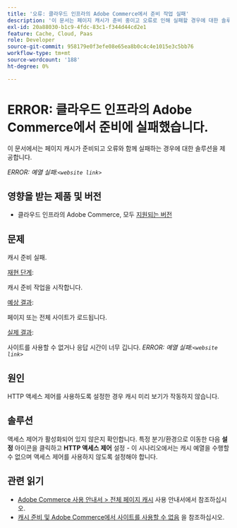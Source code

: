 ```yaml
---
title: '오류: 클라우드 인프라의 Adobe Commerce에서 준비 작업 실패'
description: '이 문서는 페이지 캐시가 준비 중이고 오류로 인해 실패할 경우에 대한 솔루션을 제공합니다.'
exl-id: 20a88030-b1c9-4fdc-83c1-f344d44cd2e1
feature: Cache, Cloud, Paas
role: Developer
source-git-commit: 958179e0f3efe08e65ea8b0c4c4e1015e3c5bb76
workflow-type: tm+mt
source-wordcount: '188'
ht-degree: 0%

---
```


# ERROR: 클라우드 인프라의 Adobe Commerce에서 준비에 실패했습니다.

이 문서에서는 페이지 캐시가 준비되고 오류와 함께 실패하는 경우에 대한 솔루션을 제공합니다.

*ERROR: 예열 실패:`<website link>`*

## 영향을 받는 제품 및 버전

* 클라우드 인프라의 Adobe Commerce, 모두 [지원되는 버전](https://magento.com/sites/default/files/magento-software-lifecycle-policy.pdf)

## 문제

캐시 준비 실패.

<u>재현 단계</u>:

캐시 준비 작업을 시작합니다.

<u>예상 결과</u>:

페이지 또는 전체 사이트가 로드됩니다.

<u>실제 결과</u>:

사이트를 사용할 수 없거나 응답 시간이 너무 깁니다. *ERROR: 예열 실패:`<website link>`*

## 원인

HTTP 액세스 제어를 사용하도록 설정한 경우 캐시 미리 보기가 작동하지 않습니다.

## 솔루션

액세스 제어가 활성화되어 있지 않은지 확인합니다. 특정 분기/환경으로 이동한 다음 **설정** 아이콘을 클릭하고 **HTTP 액세스 제어** 설정 - 이 시나리오에서는 캐시 예열을 수행할 수 없으며 액세스 제어를 사용하지 않도록 설정해야 합니다.

## 관련 읽기

* [Adobe Commerce 사용 안내서 > 전체 페이지 캐시](https://docs.magento.com/user-guide/system/cache-full-page.html) 사용 안내서에서 참조하십시오.
* [캐시 준비 및 Adobe Commerce에서 사이트를 사용할 수 없음](/help/troubleshooting/miscellaneous/cache-warming-up-and-site-unavailable-on-magento.md) 을 참조하십시오.

